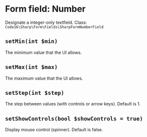 # Form field: Number

Designate a integer-only textfield.
Class: `Code16\Sharp\Form\Fields\SharpFormNumberField`


## `setMin(int $min)`

The minimum value that the UI allows.

## `setMax(int $max)`

The maximum value that the UI allows.

## `setStep(int $step)`

The step between values (with controls or arrow keys).
Default is 1.

## `setShowControls(bool $showControls = true)`

Display mouse control (spinner).
Default is false.